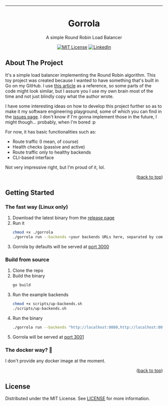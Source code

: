 <div id="top"></div>

---

<p align="center">
  <h1 align="center">Gorrola</h1>

  <p align="center">
    A simple Round Robin Load Balancer
  </p>
</p>

<div align="center">
  
[![MIT License][license-shield]][license-url]
[![LinkedIn][linkedin-shield]][linkedin-url]
  
</div>

<!-- ABOUT THE PROJECT -->
## About The Project

It's a simple load balancer implementing the Round Robin algorithm. This toy project was created because I wanted to 
have something that's built in Go on my GitHub. I use [this article](https://kasvith.me/posts/lets-create-a-simple-lb-go/) as a reference, 
so some parts of the code might look similar, but I assure you I use my own brain most of the time and not just blindly copy what the author wrote.

I have some interesting ideas on how to develop this project further so as to make it my software engineering playground, 
some of which you can find in the [issues page][issues-url]. I don't know if I'm gonna implement those in the future, 
I might though... probably, when I'm bored :p

For now, it has basic functionalities such as:
- Route traffic (I mean, of course)
- Health checks (passive and active)
- Route traffic only to healthy backends
- CLI-based interface

Not very impressive right, but I'm proud of it, lol.

<p align="right">(<a href="#top">back to top</a>)</p>

<!-- GETTING STARTED -->
## Getting Started
### The fast way (Linux only)
1. Download the latest binary from the [release page](https://github.com/danilhendrasr/gorrola/releases)
2. Run it
   ```bash
   chmod +x ./gorrola
   ./gorrola run --backends <your backends URLs here, separated by comma>
   ```
3. Gorrola by defaults will be served at [port 3000](http://localhost:3000)

### Build from source
1. Clone the repo
2. Build the binary
   ```bash
   go build
   ```
3. Run the example backends
   ```bash
   chmod +x scripts/up-backends.sh
   ./scripts/up-backends.sh
   ```
4. Run the binary
   ```bash
   ./gorrola run --backends "http://localhost:8080,http://localhost:8081,http://localhost:8082" -p 3001
   ```
5. Gorrola will be served at [port 3001](http://localhost:3001)

### The docker way? 🫤
I don't provide any docker image at the moment.

<p align="right">(<a href="#top">back to top</a>)</p>

<!-- LICENSE -->
## License

Distributed under the MIT License. See [LICENSE][license-url] for more information.

<!-- MARKDOWN LINKS & IMAGES -->
<!-- https://www.markdownguide.org/basic-syntax/#reference-style-links -->
[repo-url]: (https://github.com/danilhendrasr/gorrola)
[stars-shield]: https://img.shields.io/github/stars/danilhendrasr/gorrola.svg?style=for-the-badge
[stars-url]: https://github.com/danilhendrasr/gorrola/stargazers
[issues-shield]: https://img.shields.io/github/issues/danilhendrasr/gorrola.svg?style=for-the-badge
[issues-url]: https://github.com/danilhendrasr/gorrola/issues
[license-shield]: https://img.shields.io/github/license/danilhendrasr/gorrola.svg?style=for-the-badge
[license-url]: https://github.com/danilhendrasr/gorrola/blob/main/LICENSE

[contributors-shield]: https://img.shields.io/github/contributors/othneildrew/Best-README-Template.svg?style=for-the-badge
[contributors-url]: https://github.com/othneildrew/Best-README-Template/graphs/contributors
[forks-shield]: https://img.shields.io/github/forks/othneildrew/Best-README-Template.svg?style=for-the-badge
[forks-url]: https://github.com/othneildrew/Best-README-Template/network/members
[stars-shield]: https://img.shields.io/github/stars/danilhendrasr/yali4j.svg?style=for-the-badge
[stars-url]: https://github.com/danilhendrasr/yali4j/stargazers
[issues-shield]: https://img.shields.io/github/issues/danilhendrasr/yali4j.svg?style=for-the-badge
[issues-url]: https://github.com/danilhendrasr/yali4j/issues
[license-shield]: https://img.shields.io/github/license/danilhendrasr/yali4j.svg?style=for-the-badge
[license-url]: https://github.com/danilhendrasr/yali4j/blob/main/LICENSE
[linkedin-shield]: https://img.shields.io/badge/-LinkedIn-black.svg?style=for-the-badge&logo=linkedin&colorB=555
[linkedin-url]: https://linkedin.com/in/danilhendrasr
[product-screenshot]: images/screenshot.png
